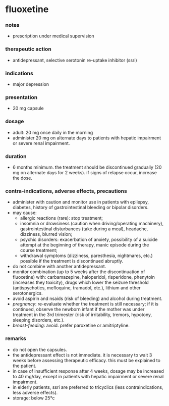 # fluoxetine

### notes
+ prescription under medical supervision
### therapeutic action

+ antidepressant, selective serotonin re-uptake inhibitor (ssri)

### indications
+ major depression

### presentation
+ 20 mg capsule

### dosage
+ adult: 20 mg once daily in the morning
+ administer 20 mg on alternate days to patients with hepatic impairment or severe renal impairment.

### duration
+ 6 months minimum. the treatment should be discontinued gradually (20 mg on alternate days for
2 weeks). if signs of relapse occur, increase the dose.

### contra-indications, adverse effects, precautions
+ administer with caution and monitor use in patients with epilepsy, diabetes, history of gastrointestinal
bleeding or bipolar disorders.
+ may cause:
    - allergic reactions (rare): stop treatment;
    - insomnia or drowsiness (caution when driving/operating machinery), gastrointestinal disturbances
(take during a meal), headache, dizziness, blurred vision;
    - psychic disorders: exacerbation of anxiety, possibility of a suicide attempt at the beginning of therapy,
manic episode during the course treatment;
    - withdrawal symptoms (dizziness, paresthesia, nightmares, etc.) possible if the treatment is
discontinued abruptly.
+ do not combine with another antidepressant.
+ monitor combination (up to 5 weeks after the discontinuation of fluoxetine) with: carbamazepine,
haloperidol, risperidone, phenytoin (increases they toxicity), drugs which lower the seizure threshold
(antispychotics, mefloquine, tramadol, etc.), lithium and other serotonergics.
+ avoid aspirin and nsaids (risk of bleeding) and alcohol during treatment.
+ *pregnancy*: re-evaluate whether the treatment is still necessary; if it is continued, observe the newborn
infant if the mother was under treatment in the 3rd trimester (risk of irritability, tremors, hypotony,
sleeping disorders, etc.).
+ *breast-feeding*: avoid. prefer paroxetine or amitriptyline.

### remarks
+ do not open the capsules.
+ the antidepressant effect is not immediate. it is necessary to wait 3 weeks before assessing therapeutic
efficacy. this must be explained to the patient.
+ in case of insufficient response after 4 weeks, dosage may be increased to 40 mg/day, except in patients
with hepatic impairment or severe renal impairment.
+ in elderly patients, ssri are preferred to tricyclics (less contraindications, less adverse effects).
+ storage: below 25°c
